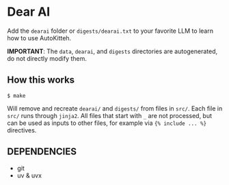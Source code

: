 # Dear AI

Add the `dearai` folder or `digests/dearai.txt` to your favorite LLM to learn how to use AutoKitteh.

**IMPORTANT**: The `data`, `dearai`, and `digests` directories are autogenerated, do not directly modify them.

## How this works

```
$ make
```

Will remove and recreate `dearai/` and `digests/` from files in `src/`. Each file in `src/` runs through `jinja2`.
All files that start with `_` are not processed, but can be used as inputs to other files, for example via `{% include ... %}` directives.

## DEPENDENCIES

- git
- uv & uvx
